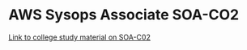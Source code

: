 # AWS Sysops Associate SOA-CO2

[Link to college study material on SOA-C02](https://wiki.commsnet.org/en/WGU/c924)